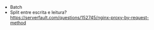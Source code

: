 - Batch
- Split entre escrita e leitura? https://serverfault.com/questions/152745/nginx-proxy-by-request-method
